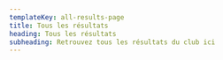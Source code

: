 ```yaml
---
templateKey: all-results-page
title: Tous les résultats
heading: Tous les résultats
subheading: Retrouvez tous les résultats du club ici
---
```

